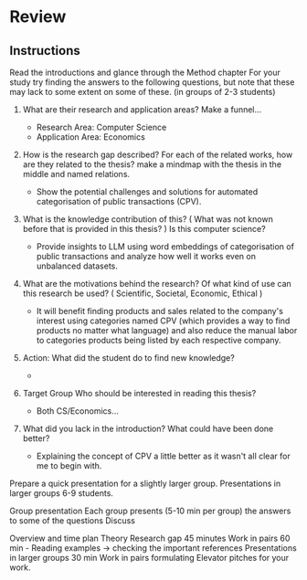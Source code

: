 # Review

## Instructions

Read the introductions and glance through the Method chapter
For your study try finding the answers to the following questions, but note that these may lack to some extent on some of these. (in groups of 2-3 students)

1. What are their research and application areas? Make a funnel…

   <!-- - Research Area: Computer Science
     Application Area: Computer Science -->

   - Research Area: Computer Science
   - Application Area: Economics

2. How is the research gap described? For each of the related works, how are they related to the thesis? make a mindmap with the thesis in the middle and named relations.

   <!-- - The research gap is to find out how GCC (Github Copilot Chat) can be used seperate and in conjunction with
     manual labor to create new tests.  -->

   - Show the potential challenges and solutions for automated categorisation of public transactions (CPV).

3. What is the knowledge contribution of this? ( What was not known before that is provided in this thesis? ) Is this computer science?

   - Provide insights to LLM using word embeddings of categorisation of public transactions
     and analyze how well it works even on unbalanced datasets.

4. What are the motivations behind the research? Of what kind of use can this research be used? ( Scientific, Societal, Economic, Ethical )

   - It will benefit finding products and sales related to the company's interest using categories named CPV
     (which provides a way to find products no matter what language) and also reduce the manual labor to categories
     products being listed by each respective company.

5. Action: What did the student do to find new knowledge?

    - 

6. Target Group Who should be interested in reading this thesis?
    
    - Both CS/Economics...

7. What did you lack in the introduction? What could have been done better?

    - Explaining the concept of CPV a little better as it wasn't all clear for me to begin with.

Prepare a quick presentation for a slightly larger group. Presentations in larger groups 6-9 students.

Group presentation
Each group presents (5-10 min per group) the answers to some of the questions
Discuss

Overview and time plan
Theory Research gap 45 minutes
Work in pairs 60 min - Reading examples -> checking the important references
Presentations in larger groups 30 min
Work in pairs formulating Elevator pitches for your work.
